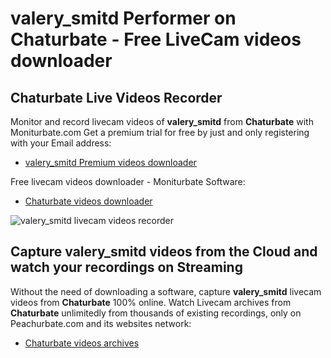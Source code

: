 # valery_smitd Performer on Chaturbate - Free LiveCam videos downloader

## Chaturbate Live Videos Recorder

Monitor and record livecam videos of **valery_smitd** from **Chaturbate** with Moniturbate.com
Get a premium trial for free by just and only registering with your Email address:
* [valery_smitd Premium videos downloader](https://moniturbate.com/request-demo-licence-key.html)

Free livecam videos downloader - Moniturbate Software:
* [Chaturbate videos downloader](https://moniturbate.com/moniturbate-download-software.html)

![valery_smitd livecam videos recorder](https://peachurnet.com/templates/moniturbate-software.png)


## Capture valery_smitd videos from the Cloud and watch your recordings on Streaming

Without the need of downloading a software, capture **valery_smitd** livecam videos from **Chaturbate** 100% online.
Watch Livecam archives from **Chaturbate** unlimitedly from thousands of existing recordings, only on Peachurbate.com and its websites network:
* [Chaturbate videos archives](https://peachurnet.com/)